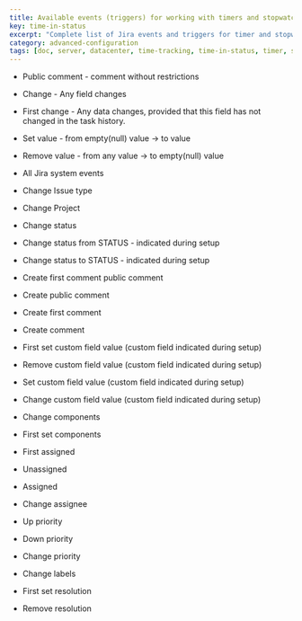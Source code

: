 ```yaml
---
title: Available events (triggers) for working with timers and stopwatch
key: time-in-status
excerpt: "Complete list of Jira events and triggers for timer and stopwatch automation including status changes, comments, and field updates."
category: advanced-configuration
tags: [doc, server, datacenter, time-tracking, time-in-status, timer, stopwatch, business-calendar, jql-functions, reporting, sla-tracking, performance-optimization, rest-api, java-api, worklog, field-panels, export, eazybi-integration]
---
```


* Public comment - comment without restrictions
* Change - Any field changes
* First change - Any data changes, provided that this field has not changed in the task history.
* Set value - from empty(null) value → to value
* Remove value -  from any value → to empty(null) value

* All Jira system events

* Change Issue type
* Change Project
* Change status
* Change status from STATUS - indicated during setup
* Change status to STATUS - indicated during setup
* Create first comment public comment
* Create public comment
* Create first comment
* Create comment
* First set custom field value (custom field indicated during setup)
* Remove custom field value (custom field indicated during setup)
* Set custom field value (custom field indicated during setup)
* Change custom field value (custom field indicated during setup)
* Change components
* First set components
* First assigned
* Unassigned
* Assigned
* Change assignee
* Up priority
* Down priority
* Change priority
* Change labels
* First set resolution
* Remove resolution